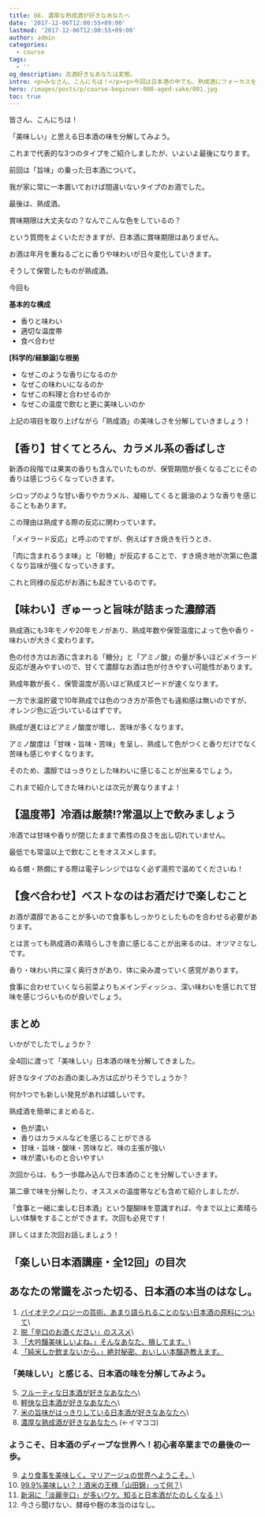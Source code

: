 ```yaml
---
title: 08. 濃厚な熟成酒が好きなあなたへ
date: '2017-12-06T12:00:55+09:00'
lastmod: '2017-12-06T12:00:55+09:00'
author: admin
categories:
  - course
tags:
  - ''
og_description: 古酒好きなあなたは変態。
intro: <p>みなさん、こんにちは！</p><p>今回は日本酒の中でも、熟成酒にフォーカスをしてご紹介していきます。</p>
hero: /images/posts/p/course-beginner-008-aged-sake/001.jpg
toc: true
---
```

皆さん、こんにちは！

「美味しい」と思える日本酒の味を分解してみよう。

これまで代表的な3つのタイプをご紹介しましたが、いよいよ最後になります。

前回は「旨味」の乗った日本酒について。

我が家に常に一本置いておけば間違いないタイプのお酒でした。



最後は、熟成酒。

賞味期限は大丈夫なの？なんでこんな色をしているの？

という質問をよくいただきますが、日本酒に賞味期限はありません。

お酒は年月を重ねるごとに香りや味わいが日々変化していきます。



そうして保管したものが熟成酒。



今回も

**基本的な構成**

* 香りと味わい
* 適切な温度帯
* 食べ合わせ



**\[科学的/経験論]な根拠**

* なぜこのような香りになるのか
* なぜこの味わいになるのか
* なぜこの料理と合わせるのか
* なぜこの温度で飲むと更に美味しいのか



上記の項目を取り上げながら「熟成酒」の美味しさを分解していきましょう！

## 【香り】甘くてとろん、カラメル系の香ばしさ

新酒の段階では果実の香りも含んでいたものが、保管期間が長くなるごとにその香りは感じづらくなっていきます。

シロップのような甘い香りやカラメル、凝縮してくると醤油のような香りを感じることもあります。

この理由は熟成する際の反応に関わっています。



「メイラード反応」と呼ぶのですが、例えばすき焼きを行うとき、

「肉に含まれるうま味」と「砂糖」が反応することで、すき焼き地が次第に色濃くなり旨味が強くなっていきます。

これと同様の反応がお酒にも起きているのです。



## 【味わい】ぎゅーっと旨味が詰まった濃醇酒

熟成酒にも3年モノや20年モノがあり、熟成年数や保管温度によって色や香り・味わいが大きく変わります。

色の付き方はお酒に含まれる「糖分」と「アミノ酸」の量が多いほどメイラード反応が進みやすいので、甘くて濃醇なお酒は色が付きやすい可能性があります。

熟成年数が長く、保管温度が高いほど熟成スピードが速くなります。



一方で氷温貯蔵で10年熟成では色のつき方が茶色でも違和感は無いのですが、オレンジ色に近づいているはずです。



熟成が進むほどアミノ酸度が増し、苦味が多くなります。

アミノ酸度は「甘味・旨味・苦味」を呈し、熟成して色がつくと香りだけでなく苦味も感じやすくなります。



そのため、濃醇ではっきりとした味わいに感じることが出来るでしょう。

これまで紹介してきた味わいとは次元が異なりますよ！

## 【温度帯】冷酒は厳禁!?常温以上で飲みましょう

冷酒では甘味や香りが閉じたままで素性の良さを出し切れていません。

最低でも常温以上で飲むことをオススメします。

ぬる燗・熱燗にする際は電子レンジではなく必ず湯煎で温めてくださいね！

## 

## 【食べ合わせ】ベストなのはお酒だけで楽しむこと

お酒が濃醇であることが多いので食事もしっかりとしたものを合わせる必要があります。

とは言っても熟成酒の素晴らしさを直に感じることが出来るのは、オツマミなしです。

香り・味わい共に深く奥行きがあり、体に染み渡っていく感覚があります。



食事に合わせていくなら前菜よりもメインディッシュ、深い味わいを感じれて甘味を感じづらいものが良いでしょう。



## まとめ

いかがでしたでしょうか？

全4回に渡って「美味しい」日本酒の味を分解してきました。



好きなタイプのお酒の楽しみ方は広がりそうでしょうか？

何か1つでも新しい発見があれば嬉しいです。



熟成酒を簡単にまとめると、

* 色が濃い
* 香りはカラメルなどを感じることができる
* 甘味・旨味・酸味・苦味など、味の主張が強い
* 味が濃いものと合いやすい



次回からは、もう一歩踏み込んで日本酒のことを分解していきます。



第二章で味を分解したり、オススメの温度帯なども含めて紹介しましたが、

「食事と一緒に楽しむ日本酒」という醍醐味を意識すれば、今まで以上に素晴らしい体験をすることができます。次回も必見です！



詳しくはまた次回お話しましょう！



## 「楽しい日本酒講座・全12回」の目次

## あなたの常識をぶった切る、日本酒の本当のはなし。

1. [バイオテクノロジーの芸術、あまり語られることのない日本酒の原料について](/p/course-beginner-001-do-you-know-what-its-made-of)\
2. [脱「辛口のお酒ください」のススメ](/p/course-beginner-002-stop-asking-dry-type-of-sake)\
3. [「大吟醸美味しいよね。」そんなあなた、損してます。](/p/course-003-the-myth-of-the-highest-grade-sake)\
4. [「純米しか飲まないから。」絶対秘密、おいしい本醸造教えます。](/p/course-004-a-letter-for-junmai-lovers/)  

### 「美味しい」と感じる、日本酒の味を分解してみよう。

5. [フルーティな日本酒が好きなあなたへ](/p/course-005-fruity-sake/)\
6. [軽快な日本酒が好きなあなたへ](/p/course-006-smooth-sake/)\
7. [米の旨味がはっきりしている日本酒が好きなあなたへ](/p/course-007-umami-sake/)\
8. [濃厚な熟成酒が好きなあなたへ](/p/course-008-aged-sake/)  (←イマココ) 

### ようこそ、日本酒のディープな世界へ！初心者卒業までの最後の一歩。

9. [より食事を美味しく。マリアージュの世界へようこそ。](/p/course-009-sake-marriage/)\
10. [99.9%美味しい？！酒米の王様「山田錦」って何？](/p/course-010-yamadanishiki/)\
11. [新潟に「淡麗辛口」が多いワケ。知ると日本酒がたのしくなる！](/p/course-011-nigata-dry-sake/)\
12. 今さら聞けない、酵母や麹の本当のはなし。
